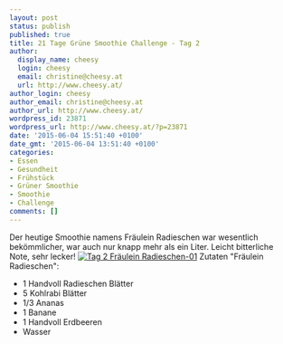 ```yaml
---
layout: post
status: publish
published: true
title: 21 Tage Grüne Smoothie Challenge - Tag 2
author:
  display_name: cheesy
  login: cheesy
  email: christine@cheesy.at
  url: http://www.cheesy.at/
author_login: cheesy
author_email: christine@cheesy.at
author_url: http://www.cheesy.at/
wordpress_id: 23871
wordpress_url: http://www.cheesy.at/?p=23871
date: '2015-06-04 15:51:40 +0100'
date_gmt: '2015-06-04 13:51:40 +0100'
categories:
- Essen
- Gesundheit
- Frühstück
- Grüner Smoothie
- Smoothie
- Challenge
comments: []
---
```

Der heutige Smoothie namens Fräulein Radieschen war wesentlich bekömmlicher, war auch nur knapp mehr als ein Liter. Leicht bitterliche Note, sehr lecker!
[![Tag 2 Fräulein Radieschen-01](http://www.cheesy.at/wp-content/uploads/Tag-2-Fräulein-Radieschen-01.jpg)](http://www.cheesy.at/wp-content/uploads/Tag-2-Fräulein-Radieschen-01.jpg)
Zutaten "Fräulein Radieschen":
- 1 Handvoll Radieschen Blätter
- 5 Kohlrabi Blätter
- 1/3 Ananas
- 1 Banane
- 1 Handvoll Erdbeeren
- Wasser
